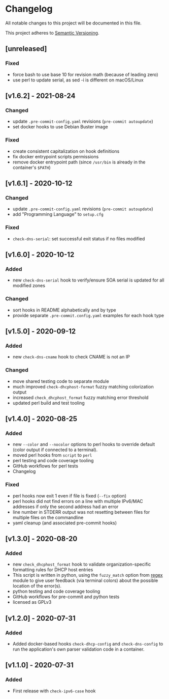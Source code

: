 # Changelog

All notable changes to this project will be documented in this file.

This project adheres to [Semantic Versioning](https://semver.org/spec/v2.0.0.html).

## [unreleased]

### Fixed

- force bash to use base 10 for revision math (because of leading zero)
- use perl to update serial, as sed -i is different on macOS/Linux

## [v1.6.2] - 2021-08-24

### Changed

- update `.pre-commit-config.yaml` revisions (`pre-commit autoupdate`)
- set docker hooks to use Debian Buster image

### Fixed

- create consistent capitalization on hook definitions
- fix docker entrypoint scripts permissions
- remove docker entrypoint path (since `/usr/bin` is already in the container's `$PATH`)

## [v1.6.1] - 2020-10-12

### Changed

- update `.pre-commit-config.yaml` revisions (`pre-commit autoupdate`)
- add "Programming Language" to `setup.cfg`

### Fixed

- `check-dns-serial`: set successful exit status if no files modified

## [v1.6.0] - 2020-10-12

### Added

- new `check-dns-serial` hook to verify/ensure SOA serial is updated
  for all modified zones

### Changed

- sort hooks in README alphabetically and by type
- provide separate `.pre-commit.config.yaml` examples for each hook type

## [v1.5.0] - 2020-09-12

### Added

- new `check-dns-cname` hook to check CNAME is not an IP

### Changed

- move shared testing code to separate module
- much improved `check-dhcphost-format` fuzzy matching colorization output
- increased `check_dhcphost_format` fuzzy matching error threshold
- updated perl build and test tooling

## [v1.4.0] - 2020-08-25

### Added

- new `--color` and `--nocolor` options to perl hooks to override default
  (color output if connected to a terminal).
- moved perl hooks from `script` to `perl`
- perl testing and code coverage tooling
- GitHub workflows for perl tests
- Changelog

### Fixed

- perl hooks now exit 1 even if file is fixed (`--fix` option)
- perl hooks did not find errors on a line with multiple IPv6/MAC addresses
  if only the second address had an error
- line number in STDERR output was not resetting between files for multiple files
  on the commandline
- yaml cleanup (and associated pre-commit hooks)

## [v1.3.0] - 2020-08-20

### Added

- new `check_dhcphost_format` hook to validate organization-specific formatting rules
  for DHCP host entries
- This script is written in python, using the `fuzzy_match` option from
  [regex](https://pypi.org/project/regex/) module to give user feedback
  (via terminal colors) about the possible location of the error(s).
- python testing and code coverage tooling
- GitHub workflows for pre-commit and python tests
- licensed as GPLv3

## [v1.2.0] - 2020-07-31

### Added

- Added docker-based hooks `check-dhcp-config` and `check-dns-config` to run
  the application's own parser validation code in a container.

## [v1.1.0] - 2020-07-31

### Added

- First release with `check-ipv6-case` hook
